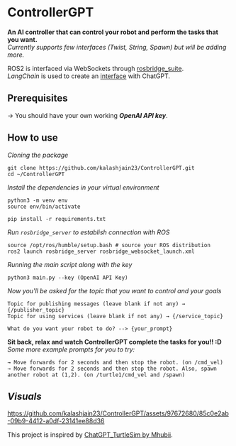 # **ControllerGPT**
**An AI controller that can control your robot and perform the tasks that you want.**  
*Currently supports few interfaces (Twist, String, Spawn) but will be adding more.*  

ROS2 is interfaced via WebSockets through [rosbridge_suite](https://github.com/RobotWebTools/rosbridge_suite).  
_LangChain_ is used to create an [interface](https://github.com/kalashjain23/ControllerGPT/tree/main/ai_interface) with ChatGPT.

## **Prerequisites**
→ You should have your own working _**OpenAI API key**_.

## **How to use**
*Cloning the package*
```
git clone https://github.com/kalashjain23/ControllerGPT.git
cd ~/ControllerGPT
```
*Install the dependencies in your virtual environment*
```
python3 -m venv env
source env/bin/activate

pip install -r requirements.txt
```
*Run `rosbridge_server` to establish connection with ROS*
```
source /opt/ros/humble/setup.bash # source your ROS distribution
ros2 launch rosbridge_server rosbridge_websocket_launch.xml
```
*Running the main script along with the key*
```
python3 main.py --key (OpenAI API Key)
``` 
*Now you'll be asked for the topic that you want to control and your goals*
```
Topic for publishing messages (leave blank if not any) → {/publisher_topic}
Topic for using services (leave blank if not any) → {/service_topic}

What do you want your robot to do? --> {your_prompt}
```
**Sit back, relax and watch ControllerGPT complete the tasks for you!! :D**  
_Some more example prompts for you to try:_
```
→ Move forwards for 2 seconds and then stop the robot. (on /cmd_vel)
→ Move forwards for 2 seconds and then stop the robot. Also, spawn another robot at (1,2). (on /turtle1/cmd_vel and /spawn)
```

## *Visuals*

https://github.com/kalashjain23/ControllerGPT/assets/97672680/85c0e2ab-09b9-4412-a0df-23141ee88d36

This project is inspired by [ChatGPT_TurtleSim by Mhubii](https://github.com/mhubii/chatgpt_turtlesim/).